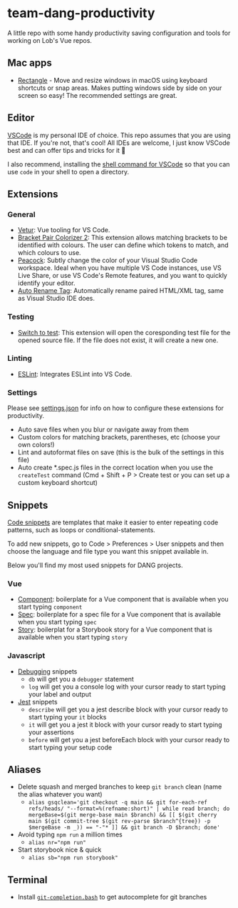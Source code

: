 # team-dang-productivity

A little repo with some handy productivity saving configuration and tools for working on Lob's Vue repos.

## Mac apps
- [Rectangle](https://rectangleapp.com/) - Move and resize windows in macOS using keyboard shortcuts or snap areas. Makes putting windows side by side on your screen so easy! The recommended settings are great.

## Editor
[VSCode](https://code.visualstudio.com/) is my personal IDE of choice. This repo assumes that you are using that IDE. If you're not, that's cool! All IDEs are welcome, I just know VSCode best and can offer tips and tricks for it 🤗

I also recommend, installing the [shell command for VSCode](https://code.visualstudio.com/docs/setup/mac) so that you can use `code` in your shell to open a directory.

## Extensions
### General
- [Vetur](https://marketplace.visualstudio.com/items?itemName=octref.vetur): Vue tooling for VS Code.
- [Bracket Pair Colorizer 2](https://marketplace.visualstudio.com/items?itemName=CoenraadS.bracket-pair-colorizer-2): This extension allows matching brackets to be identified with colours. The user can define which tokens to match, and which colours to use.
- [Peacock](https://marketplace.visualstudio.com/items?itemName=johnpapa.vscode-peacock): Subtly change the color of your Visual Studio Code workspace. Ideal when you have multiple VS Code instances, use VS Live Share, or use VS Code's Remote features, and you want to quickly identify your editor.
- [Auto Rename Tag](https://marketplace.visualstudio.com/items?itemName=formulahendry.auto-rename-tag): Automatically rename paired HTML/XML tag, same as Visual Studio IDE does.

### Testing
- [Switch to test](https://marketplace.visualstudio.com/items?itemName=eskimoblood.create-test): This extension will open the coresponding test file for the opened source file. If the file does not exist, it will create a new one.
### Linting
- [ESLint](https://marketplace.visualstudio.com/items?itemName=dbaeumer.vscode-eslint): Integrates ESLint into VS Code.

### Settings
Please see [settings.json](settings.json) for info on how to configure these extensions for productivity.

- Auto save files when you blur or navigate away from them
- Custom colors for matching brackets, parentheses, etc (choose your own colors!)
- Lint and autoformat files on save (this is the bulk of the settings in this file)
- Auto create *.spec.js files in the correct location when you use the `createTest` command (Cmd + Shift + P > Create test or you can set up a custom keyboard shortcut)

## Snippets
[Code snippets](https://code.visualstudio.com/docs/editor/userdefinedsnippets) are templates that make it easier to enter repeating code patterns, such as loops or conditional-statements.

To add new snippets, go to Code > Preferences > User snippets and then choose the language and file type you want this snippet available in.

Below you'll find my most used snippets for DANG projects.

### Vue
- [Component](vue-component-snippet.json): boilerplate for a Vue component that is available when you start typing `component` 
- [Spec](vue-spec-snippet.json): boilerplate for a spec file for a Vue component that is available when you start typing `spec`
- [Story](vue-story-snippet.json): boilerplat for a Storybook story for a Vue component that is available when you start typing `story`
### Javascript
- [Debugging](debugging-snippets.json) snippets
  - `db` will get you a `debugger` statement
  - `log` will get you a console log with your cursor ready to start typing your label and output
- [Jest](jest-snippets.json) snippets
  - `describe` will get you a jest describe block with your cursor ready to start typing your `it` blocks
  - `it` will get you a jest it block with your cursor ready to start typing your assertions
  - `before` will get you a jest beforeEach block with your cursor ready to start typing your setup code

## Aliases

- Delete squash and merged branches to keep `git branch` clean (name the alias whatever you want)
  - `alias gsqclean='git checkout -q main && git for-each-ref refs/heads/ "--format=%(refname:short)" | while read branch; do mergeBase=$(git merge-base main $branch) && [[ $(git cherry main $(git commit-tree $(git rev-parse $branch^{tree}) -p $mergeBase -m _)) == "-"* ]] && git branch -D $branch; done'`
- Avoid typing `npm run` a million times
  - `alias nr="npm run"`
- Start storybook nice & quick
  - `alias sb="npm run storybook"`

## Terminal
- Install [`git-completion.bash`](https://github.com/git/git/blob/master/contrib/completion/git-completion.bash) to get autocomplete for git branches
